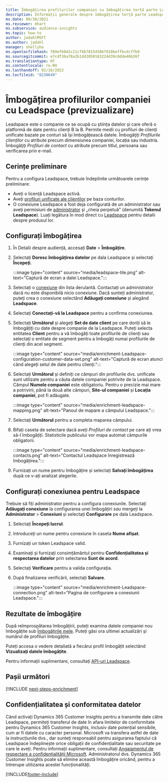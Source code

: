 ```yaml
---
title: Îmbogățirea profilurilor companiei cu îmbogățirea terță parte Leadspace
description: Informații generale despre îmbogățirea terță parte Leadspace.
ms.date: 09/30/2021
ms.reviewer: mhart
ms.subservice: audience-insights
ms.topic: how-to
author: jodahlMSFT
ms.author: jodahl
manager: shellyha
ms.openlocfilehash: f89ef6842c21cf6b78154586f818beffbcdcffb9
ms.sourcegitcommit: e7cdf36a78a2b1dd2850183224d39c8dde46b26f
ms.translationtype: HT
ms.contentlocale: ro-RO
ms.lasthandoff: 02/16/2022
ms.locfileid: "8230649"
---
```

# <a name="enrichment-of-company-profiles-with-leadspace-preview"></a>Îmbogățirea profilurilor companiei cu Leadspace (previzualizare)

Leadspace este o companie ce se ocupă cu știința datelor și care oferă o platformă de date pentru clienți B la B. Permite medii cu profiluri de clienți unificate bazate pe conturi să își îmbogățească datele. Îmbogăţiți *Profilurile clienților* cu atribute precum dimensiunea companiei, locația sau industria. Îmbogăţiți *Profiluri de contact* cu atribute precum titlul, persoana sau verificarea prin e-mail.

## <a name="prerequisites"></a>Cerințe preliminare

Pentru a configura Leadspace, trebuie îndeplinite următoarele cerințe preliminare:

- Aveți o licență Leadspace activă.
- Aveți [profiluri unificate ale clienților](customer-profiles.md) pe baza conturilor.
- O conexiune Leadspace a fost deja configurată de un administrator sau aveți permisiuni de [administrator](permissions.md#administrator) și „cheia perpetuă" (denumită **Tokenul Leadspace**). Luați legătura în mod direct cu [Leadspace](https://www.leadspace.com/leadspace-microsoft-dynamics-365/) pentru detalii despre produsul lor.

## <a name="configure-the-enrichment"></a>Configurați îmbogățirea

1. În Detalii despre audiență, accesați **Date** > **Îmbogățire**.

1. Selectați **Doresc îmbogățirea datelor** pe dala Leadspace și selectați **Începeți**.

   :::image type="content" source="media/leadspace-tile.png" alt-text="Captură de ecran a dalei Leadspace.":::

1. Selectați o [conexiune](connections.md) din lista derulantă. Contactați un administrator dacă nu este disponibilă nicio conexiune. Dacă sunteți administrator, puteți crea o conexiune selectând **Adăugați conexiune** și alegând **Leadspace**. 

1. Selectați **Conectați-vă la Leadspace** pentru a confirma conexiunea.

1. Selectați **Următorul** și alegeți **Set de date client** pe care doriți să le îmbogățiți cu date despre companie de la Leadspace. Puteți selecta entitatea **Client** pentru a vă îmbogăți toate profilurile de clienți sau selectați o entitate de segment pentru a îmbogăți numai profilurile de clienți din acel segment.

    :::image type="content" source="media/enrichment-Leadspace-configuration-customer-data-set.png" alt-text="Captură de ecran atunci când alegeți setul de date pentru clienți.":::

1. Selectați **Următorul** și definiți ce câmpuri din profilurile dvs. unificate sunt utilizate pentru a căuta datele companiei potrivite de la Leadspace. Câmpul **Numele companiei** este obligatoriu. Pentru o precizie mai mare a potrivirii, până la două alte câmpuri, **Site-ul companiei** și **Locația companiei**, pot fi adăugate.

   :::image type="content" source="media/enrichment-leadspace-mapping.png" alt-text="Panoul de mapare a câmpului Leadspace.":::

1. Selectați **Următorul** pentru a completa maparea câmpului.

1. Bifați caseta de selectare dacă aveți *Profiluri de contact* pe care ați vrea să-l îmbogățiți. Statisticile publicului vor mapa automat câmpurile obligatorii.

   :::image type="content" source="media/enrichment-leadspace-contacts.png" alt-text="Contactul Leadspace înregistrează îmbogățirea.":::
 
1. Furnizați un nume pentru îmbogățire și selectați **Salvați îmbogățirea** după ce v-ați analizat alegerile.


## <a name="configure-the-connection-for-leadspace"></a>Configurați conexiunea pentru Leadspace 

Trebuie să fiți administrator pentru a configura conexiunile. Selectați **Adăugați conexiune** la configurarea unei îmbogățiri *sau* mergeți la **Administrator** > **Conexiuni** și selectați **Configurare** pe dala Leadspace.

1. Selectați **Începeți lucrul**. 

1. Introduceți un nume pentru conexiune în caseta **Nume afișat**.

1. Furnizați un token Leadspace valid.

1. Examinați și furnizați consimțământul pentru **Confidențialitatea și respectarea datelor** prin selectarea **Sunt de acord**.

1. Selectați **Verificare** pentru a valida configurația.

1. După finalizarea verificării, selectați **Salvare**.
   
   :::image type="content" source="media/enrichment-Leadspace-connection.png" alt-text="Pagina de configurare a conexiunii Leadspace.":::

## <a name="enrichment-results"></a>Rezultate de îmbogățire

După reîmprospătarea îmbogățirii, puteți examina datele companiei nou îmbogățite sub [Îmbogățirile mele](enrichment-hub.md). Puteți găsi ora ultimei actualizări și numărul de profiluri îmbogățite.

Puteți accesa o vedere detaliată a fiecărui profil îmbogățit selectând **Vizualizați datele îmbogățite**.

Pentru informații suplimentare, consultați [API-uri Leadspace](https://support.leadspace.com/hc/en-us/sections/201997649-API).

## <a name="next-steps"></a>Pașii următori


[!INCLUDE [next-steps-enrichment](../includes/next-steps-enrichment.md)]

## <a name="data-privacy-and-compliance"></a>Confidențialitatea și conformitatea datelor

Când activați Dynamics 365 Customer Insights pentru a transmite date către Leadspace, permiteți transferul de date în afara limitelor de conformitate pentru Dynamics 365 Customer Insights, inclusiv date potențial sensibile, cum ar fi datele cu caracter personal. Microsoft va transfera astfel de date la instrucțiunile dvs., dar sunteți responsabil pentru asigurarea faptului că Leadspace îndeplinește orice obligații de confidențialitate sau securitate pe care le aveți. Pentru informații suplimentare, consultați [Angajamentul de respectare a confidențialității Microsoft](https://go.microsoft.com/fwlink/?linkid=396732).
Administratorul dvs. Dynamics 365 Customer Insights poate să elimine această îmbogățire oricând, pentru a întrerupe utilizarea acestei funcționalități.


[!INCLUDE[footer-include](../includes/footer-banner.md)]
